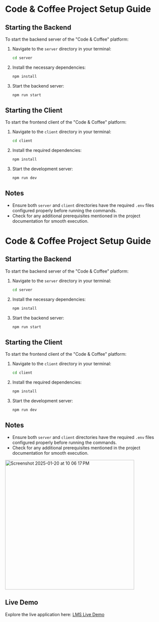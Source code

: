 # Code & Coffee Project Setup Guide

## Starting the Backend
To start the backend server of the "Code & Coffee" platform:

1. Navigate to the `server` directory in your terminal:
   ```bash
   cd server
   ```

2. Install the necessary dependencies:
   ```bash
   npm install
   ```

3. Start the backend server:
   ```bash
   npm run start
   ```

## Starting the Client
To start the frontend client of the "Code & Coffee" platform:

1. Navigate to the `client` directory in your terminal:
   ```bash
   cd client
   ```

2. Install the required dependencies:
   ```bash
   npm install
   ```

3. Start the development server:
   ```bash
   npm run dev
   ```

## Notes
- Ensure both `server` and `client` directories have the required `.env` files configured properly before running the commands.
- Check for any additional prerequisites mentioned in the project documentation for smooth execution.

# Code & Coffee Project Setup Guide

## Starting the Backend
To start the backend server of the "Code & Coffee" platform:

1. Navigate to the `server` directory in your terminal:
   ```bash
   cd server
   ```

2. Install the necessary dependencies:
   ```bash
   npm install
   ```

3. Start the backend server:
   ```bash
   npm run start
   ```

## Starting the Client
To start the frontend client of the "Code & Coffee" platform:

1. Navigate to the `client` directory in your terminal:
   ```bash
   cd client
   ```

2. Install the required dependencies:
   ```bash
   npm install
   ```

3. Start the development server:
   ```bash
   npm run dev
   ```

## Notes
- Ensure both `server` and `client` directories have the required `.env` files configured properly before running the commands.
- Check for any additional prerequisites mentioned in the project documentation for smooth execution.
  
<img width="419" alt="Screenshot 2025-01-20 at 10 06 17 PM" src="https://github.com/user-attachments/assets/37809185-833d-438e-92c2-817f817e4d7a" />

## Live Demo
Explore the live application here: [LMS Live Demo](https://lms-learning-management-system-tlh7.onrender.com)
